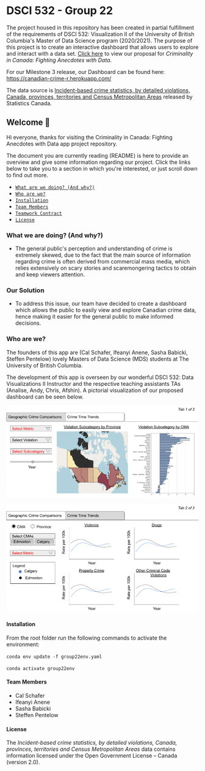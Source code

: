# DSCI 532 - Group 22

The project housed in this repository has been created in partial fulfillment of the requirements of DSCI 532: Visualization II of the University of British Columbia's Master of Data Science program (2020/2021).  The purpose of this project is to create an interactive dashboard that allows users to explore and interact with a data set.  [Click here](https://github.com/UBC-MDS/532_Group_22/blob/main/proposal.md) to view our proposal for *Criminality in Canada: Fighting Anecdotes with Data*. 

For our Milestone 3 release, our Dashboard can be found here: https://canadian-crime-r.herokuapp.com/

The data source is [Incident-based crime statistics, by detailed violations, Canada, provinces, territories and Census Metropolitan Areas](https://www150.statcan.gc.ca/t1/tbl1/en/cv.action?pid=3510017701) released by Statistics Canada.


## Welcome :tada:

Hi everyone, thanks for visiting the Criminality in Canada: Fighting Anecdotes with Data app project repository. 

The document you are currently reading (README) is here to provide an overview and give some information regarding our project. Click the links below to take you to a section in which you're interested, or just scroll down to find out more. 


* [`What are we doing? (And why?)`](#What-are-we-doing-And-why?)
* [`Who are we?`](#Who-are-we?)
* [`Installation`](#Installation)
* [`Team Members`](#team-members)
* [`Teamwork Contract`](#teamwork-contract)
* [`License`](#license)

### What we are doing? (And why?)

* The general public's perception and understanding of crime is extremely skewed, due to the fact that the main source of information regarding crime is often derived from commercial mass media, which relies extensively on scary stories and scaremongering tactics to obtain and keep viewers attention. 

### Our Solution

* To address this issue, our team have decided to create a dashboard which allows the public to easily view and explore Canadian crime data, hence making it easier for the general public to make informed decisions. 


### Who are we?

The founders of this app are (Cal Schafer, Ifeanyi Anene, Sasha Babicki, Steffen Pentelow) lovely Masters of Data Science (MDS) students at The University of British Columbia. 

The development of this app is overseen by our wonderful DSCI 532: Data Visualizations II Instructor and the respective teaching assistants TAs (Analise, Andy, Chris, Afshin). A pictorial visualization of our proposed dashboard can be seen below. 



![Tab 1](doc/design_mockup_tab_1.png "Tab 1 - Geographic Crime Comparisons")

![Tab 2](doc/design_mockup_tab_2.png "Tab 2 - Crime Time Trends")

#### Installation

From the root folder run the following commands to activate the environment:

`conda env update -f group22env.yaml`

`conda activate group22env`

#### Team Members
- Cal Schafer
- Ifeanyi Anene
- Sasha Babicki
- Steffen Pentelow

#### License
The *Incident-based crime statistics, by detailed violations, Canada, provinces, territories and Census Metropolitan Areas* data contains information licensed under the Open Government License – Canada (version 2.0).
